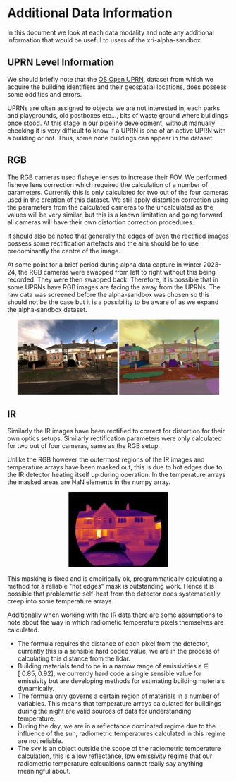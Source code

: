 # Additional Data Information

In this document we look at each data modality and note any additional information that would be useful to users of the xri-alpha-sandbox.

## UPRN Level Information

We should briefly note that the [OS Open UPRN](https://osdatahub.os.uk/downloads/open/OpenUPRN), dataset from which we acquire the building identifiers and their geospatial locations, does possess some oddities and errors. 

UPRNs are often assigned to objects we are not interested in, each parks and playgrounds, old postboxes etc..., bits of waste ground where buildings once stood. At this stage in our pipeline development, without manually checking it is very difficult to know if a UPRN is one of an active UPRN with a building or not. Thus, some none buildings can appear in the dataset.

## RGB

The RGB cameras used fisheye lenses to increase their FOV. We performed fisheye lens correction which required the calculation of a number of parameters. Currently this is only calculated for two out of the four cameras used in the creation of this dataset. We still apply distortion correction using the parameters from the calculated cameras to the uncalculated as the values will be very similar, but this is a known limitation and going forward all cameras will have their own distortion correction procedures.

It should also be noted that generally the edges of even the rectified images possess some rectification artefacts and the aim should be to use predominantly the centre of the image.

At some point for a brief period during alpha data capture in winter 2023-24, the RGB cameras were swapped from left to right without this being recorded. They were then swapped back. Therefore, it is possible that in some UPRNs have RGB images are facing the away from the UPRNs. The raw data was screened before the alpha-sandbox was chosen so this should not be the case but it is a possibility to be aware of as we expand the alpha-sandbox dataset.

<p align="center">
  <img src="images/rgb_2024-03-27-08-54-19.jpeg" alt="rgb image" width="45%">
  <img src="images/sam_mask_rgb_2024-03-27-08-54-19.jpeg" alt="sam rgb image" width="45%">
</p>

## IR

Similarly the IR images have been rectified to correct for distortion for their own optics setups. Similarly rectification parameters were only calculated for two out of four cameras, same as the RGB setup.

Unlike the RGB however the outermost regions of the IR images and temperature arrays have been masked out, this is due to hot edges due to the IR detector heating itself up during operation. In the temperature arrays the masked areas are NaN elements in the numpy array.

<p align="center">
  <img src="images/ir_color_2024-03-05-20-29-54.png  " alt="rgb image" width="45%">
</p>

This masking is fixed and is empirically ok, programmatically calculating a method for a reliable "hot edges" mask is outstanding work. Hence it is possible that problematic self-heat from the detector does systematically creep into some temperature arrays.

Additionally when working with the IR data there are some assumptions to note about the way in which radiometic temperature pixels themselves are calculated. 

- The formula requires the distance of each pixel from the detector, currently this is a sensible hard coded value, we are in the process of calculating this distance from the lidar. 
- Building materials tend to be in a narrow range of emissivities $\epsilon\in [~0.85,~0.92]$, we currently hard code a single sensible value for emissivity but are developing methods for estimating building materials dynamically.
- The formula only governs a certain region of materials in a number of variables. This means that temperature arrays calculated for buildings during the night are valid sources of data for understanding temperature. 
- During the day, we are in a reflectance dominated regime due to the influence of the sun, radiometric temperatures calculated in this regime are not reliable. 
- The sky is an object outside the scope of the radiometric temperature calculation, this is a low reflectance, lpw emissivity regime that our radiometric temperature calcualtions cannot really say anything meaningful about.